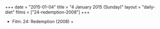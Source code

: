 +++
date = "2015-01-04"
title = "4 January 2015 (Sunday)"
layout = "daily-diet"
films = ["24-redemption-2008"]
+++


* Film: 24: Redemption (2008) +
